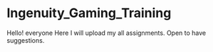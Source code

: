 # Ingenuity_Gaming_Training
Hello! everyone
 Here I will upload my all assignments.
 Open to have suggestions.

